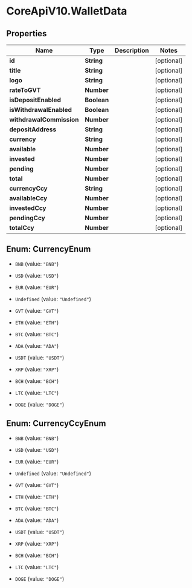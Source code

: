# CoreApiV10.WalletData

## Properties
Name | Type | Description | Notes
------------ | ------------- | ------------- | -------------
**id** | **String** |  | [optional] 
**title** | **String** |  | [optional] 
**logo** | **String** |  | [optional] 
**rateToGVT** | **Number** |  | [optional] 
**isDepositEnabled** | **Boolean** |  | [optional] 
**isWithdrawalEnabled** | **Boolean** |  | [optional] 
**withdrawalCommission** | **Number** |  | [optional] 
**depositAddress** | **String** |  | [optional] 
**currency** | **String** |  | [optional] 
**available** | **Number** |  | [optional] 
**invested** | **Number** |  | [optional] 
**pending** | **Number** |  | [optional] 
**total** | **Number** |  | [optional] 
**currencyCcy** | **String** |  | [optional] 
**availableCcy** | **Number** |  | [optional] 
**investedCcy** | **Number** |  | [optional] 
**pendingCcy** | **Number** |  | [optional] 
**totalCcy** | **Number** |  | [optional] 


<a name="CurrencyEnum"></a>
## Enum: CurrencyEnum


* `BNB` (value: `"BNB"`)

* `USD` (value: `"USD"`)

* `EUR` (value: `"EUR"`)

* `Undefined` (value: `"Undefined"`)

* `GVT` (value: `"GVT"`)

* `ETH` (value: `"ETH"`)

* `BTC` (value: `"BTC"`)

* `ADA` (value: `"ADA"`)

* `USDT` (value: `"USDT"`)

* `XRP` (value: `"XRP"`)

* `BCH` (value: `"BCH"`)

* `LTC` (value: `"LTC"`)

* `DOGE` (value: `"DOGE"`)




<a name="CurrencyCcyEnum"></a>
## Enum: CurrencyCcyEnum


* `BNB` (value: `"BNB"`)

* `USD` (value: `"USD"`)

* `EUR` (value: `"EUR"`)

* `Undefined` (value: `"Undefined"`)

* `GVT` (value: `"GVT"`)

* `ETH` (value: `"ETH"`)

* `BTC` (value: `"BTC"`)

* `ADA` (value: `"ADA"`)

* `USDT` (value: `"USDT"`)

* `XRP` (value: `"XRP"`)

* `BCH` (value: `"BCH"`)

* `LTC` (value: `"LTC"`)

* `DOGE` (value: `"DOGE"`)




